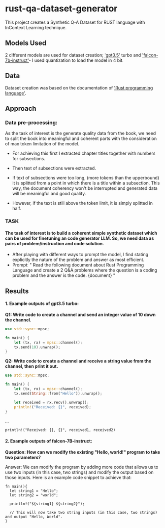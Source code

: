 # rust-qa-dataset-generator


This project creates a Synthetic Q-A Dataset for RUST language with InContext Learning technique.


## Models Used
2 different models are used for dataset creation; ['gpt3.5'](Gpt_3_5.ipynb) turbo and ['falcon-7b-instruct']()- I used quantization to load the model in 4 bit.

## Data
Dataset creation was based on the documentation of ['Rust programming language'](/Users/gamzegoren/Desktop/Work/safurai/rust-doc.pdf).

## Approach

### Data pre-processing:

As the task of interest is the generate quality data from the book, we need to split the book into meaningful and coherent parts with the consideration of max token limitation of the model.
*   For achieving this first I extracted chapter titles together with numbers for subsections.

*  Then text of subsections were extracted.

* If text of subsections were too long, (more tokens than the upperbound) it is splitted from a point in which there is a title within a subsection. This way, the document coherency won't be interrupted and generated data will be meaningful and good quality.

* However, if the text is still above the token limit, it is simply splitted in half.

### TASK
#### The task of interest is to build a coherent simple synthetic dataset which can be used for finetuning an code generator LLM. So, we need data as pairs of problem/instruction and code solution.

- After playing with different ways to prompt the model, I find stating explicitly the nature of the problem and answer as most efficient.
- Prompt: " Read the following document about Rust Programming Language and create a 2 Q&A problems where the question is a coding problem and the answer is the code. {document} "
 ## Results
 #### 1. Example outputs of gpt3.5 turbo:
 **Q1: Write code to create a channel and send an integer value of 10 down the channel.**

```rust
use std::sync::mpsc;

fn main() {
    let (tx, rx) = mpsc::channel();
    tx.send(10).unwrap();
}
```

**Q2: Write code to create a channel and receive a string value from the channel, then print it out.**

```rust
use std::sync::mpsc;

fn main() {
    let (tx, rx) = mpsc::channel();
    tx.send(String::from("Hello")).unwrap();

    let received = rx.recv().unwrap();
    println!("Received: {}", received);
}
```
...

    println!("Received: {}, {}", received1, received2)



 #### 2. Example outputs of falcon-7B-instruct:

**Question: How can we modify the existing "Hello, world!" program to take two parameters?**

Answer: We can modify the program by adding more code that allows us to use two inputs (in this case, two strings) and modify the output based on those inputs. Here is an example code snippet to achieve that:

```
fn main(){
  let string1 = "Hello";
  let string2 = "world";
  
  println!("${string1} ${string2}");
  
  // This will now take two string inputs (in this case, two strings) and output "Hello, World".
}
```





